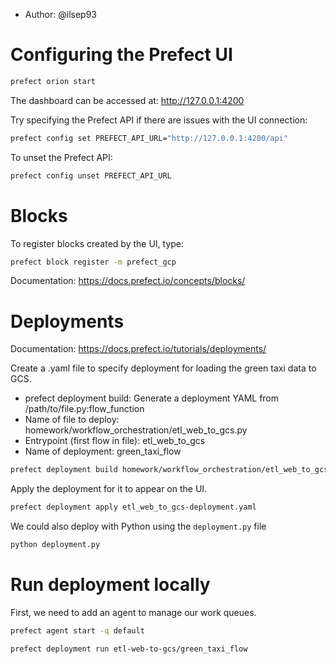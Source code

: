 * Author: @ilsep93

# Configuring the Prefect UI

```bash
prefect orion start
```
The dashboard can be accessed at: http://127.0.0.1:4200

Try specifying the Prefect API if there are issues with the UI connection:

```bash
prefect config set PREFECT_API_URL="http://127.0.0.1:4200/api"
```

To unset the Prefect API:

```bash
prefect config unset PREFECT_API_URL
```

# Blocks

To register blocks created by the UI, type:

```bash
prefect block register -m prefect_gcp
```

Documentation: https://docs.prefect.io/concepts/blocks/

# Deployments

Documentation: https://docs.prefect.io/tutorials/deployments/

Create a .yaml file to specify deployment for loading the green taxi data to GCS.

* prefect deployment build: Generate a deployment YAML from /path/to/file.py:flow_function
* Name of file to deploy: homework/workflow_orchestration/etl_web_to_gcs.py
* Entrypoint (first flow in file): etl_web_to_gcs
* Name of deployment: green_taxi_flow

```bash
prefect deployment build homework/workflow_orchestration/etl_web_to_gcs.py:etl_parent_flow -n multi-green_taxi_flow
```

Apply the deployment for it to appear on the UI.
```bash
prefect deployment apply etl_web_to_gcs-deployment.yaml
```

We could also deploy with Python using the `deployment.py` file

```bash
python deployment.py
```

# Run deployment locally

First, we need to add an agent to manage our work queues.

```bash
prefect agent start -q default
```

```bash
prefect deployment run etl-web-to-gcs/green_taxi_flow
```


